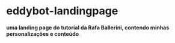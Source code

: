 # eddybot-landingpage

**uma landing page do tutorial da Rafa Ballerini, contendo minhas personalizações e conteúdo**
